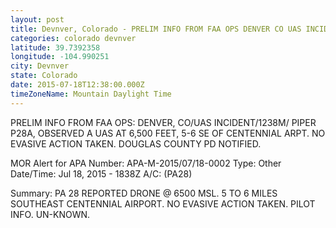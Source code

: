```yaml
---
layout: post
title: Devnver, Colorado - PRELIM INFO FROM FAA OPS DENVER CO UAS INCIDENT 1238M PIPER P28A OBSERVED A UAS
categories: colorado devnver
latitude: 39.7392358
longitude: -104.990251
city: Devnver
state: Colorado
date: 2015-07-18T12:38:00.000Z
timeZoneName: Mountain Daylight Time
---
```


PRELIM INFO FROM FAA OPS: DENVER, CO/UAS INCIDENT/1238M/ PIPER P28A, OBSERVED A UAS AT 6,500 FEET, 5-6 SE OF CENTENNIAL ARPT. NO EVASIVE ACTION TAKEN. DOUGLAS COUNTY PD NOTIFIED.


MOR Alert for APA
Number: APA-M-2015/07/18-0002
Type: Other
Date/Time: Jul 18, 2015 - 1838Z
A/C: (PA28)

Summary: PA 28 REPORTED DRONE @ 6500 MSL. 5 TO 6 MILES SOUTHEAST CENTENNIAL AIRPORT. NO EVASIVE ACTION TAKEN. PILOT INFO. UN-KNOWN.